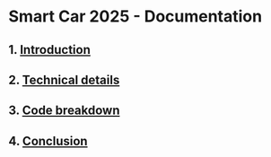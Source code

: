 # Smart Car 2025 - Documentation

## 1. [Introduction](Introduction/Introduction.md)

## 2. [Technical details](Technical/Technical.md) 

## 3. [Code breakdown](CodeFlow/packages.md)

## 4. [Conclusion](Conclusion/conclusion.md)